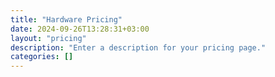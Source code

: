```yaml
---
title: "Hardware Pricing"
date: 2024-09-26T13:28:31+03:00
layout: "pricing"
description: "Enter a description for your pricing page."
categories: []
---
```

